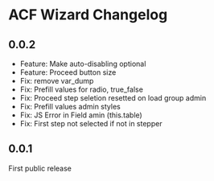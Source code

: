 ACF Wizard Changelog
====================

0.0.2
-----
 - Feature: Make auto-disabling optional
 - Feature: Proceed button size
 - Fix: remove var_dump
 - Fix: Prefill values for radio, true_false
 - Fix: Proceed step seletion resetted on load group admin
 - Fix: Prefill values admin styles
 - Fix: JS Error in Field amin (this.table)
 - Fix: First step not selected if not in stepper

0.0.1
-----
First public release
